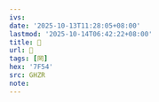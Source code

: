 ```yaml
---
ivs:
date: '2025-10-13T11:28:05+08:00'
lastmod: '2025-10-14T06:42:22+08:00'
title: 󰛘
url: 󰛘
tags: [罔]
hex: '7F54'
src: GHZR
note:
---
```

